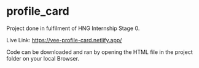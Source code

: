 # profile_card

Project done in fulfilment of HNG Internship Stage 0.

Live Link: https://vee-profile-card.netlify.app/

Code can be downloaded and ran by opening the HTML file in the project folder on your local Browser.
